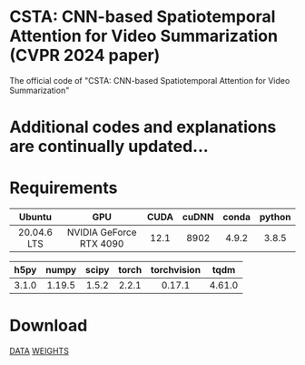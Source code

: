 # CSTA: CNN-based Spatiotemporal Attention for Video Summarization (CVPR 2024 paper)
The official code of "CSTA: CNN-based Spatiotemporal Attention for Video Summarization"

# Additional codes and explanations are continually updated...

# Requirements
|Ubuntu|GPU|CUDA|cuDNN|conda|python|
|:---:|:---:|:---:|:---:|:---:|:---:|
|20.04.6 LTS|NVIDIA GeForce RTX 4090|12.1|8902|4.9.2|3.8.5|

|h5py|numpy|scipy|torch|torchvision|tqdm|
|:---:|:---:|:---:|:---:|:---:|:---:|
|3.1.0|1.19.5|1.5.2|2.2.1|0.17.1|4.61.0|

# Download
[DATA](https://drive.google.com/drive/folders/1iGfKZxexQfOxyIaOWhfU0P687dJq_KWF?usp=drive_link)
[WEIGHTS](https://drive.google.com/drive/folders/1Z0WV_IJAHXV16sAGW7TmC9J_iFZQ9NSs?usp=drive_link)


